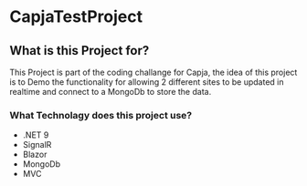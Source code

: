 # CapjaTestProject
## What is this Project for?
This Project is part of the coding challange for Capja, the idea of this project is to Demo the functionality for allowing 2 different sites to be updated in realtime and connect to a MongoDb to store the data.

### What Technolagy does this project use?
- .NET 9
- SignalR
- Blazor
- MongoDb
- MVC
